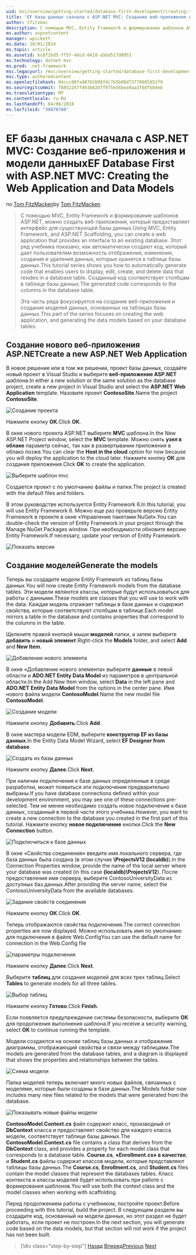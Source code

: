 ```yaml
---
uid: mvc/overview/getting-started/database-first-development/creating-the-web-application
title: 'EF базы данных сначала с ASP.NET MVC: Создание веб-приложения и модели данных | Документы Microsoft'
author: tfitzmac
description: С помощью MVC, Entity Framework и формирование шаблонов ASP.NET, можно создать веб-приложения, который предоставляет интерфейс для существующей базы данных. Этот учебник seri...
ms.author: aspnetcontent
manager: wpickett
ms.date: 10/01/2014
ms.topic: article
ms.assetid: bc8f2bd5-ff57-4dcd-8418-a5bd517d8953
ms.technology: dotnet-mvc
ms.prod: .net-framework
msc.legacyurl: /mvc/overview/getting-started/database-first-development/creating-the-web-application
msc.type: authoredcontent
ms.openlocfilehash: 04ccc00fa48702608fdc7b5b00d73778985852f9
ms.sourcegitcommit: f8852267f463b62d7f975e56bea9aa3f68fbbdeb
ms.translationtype: MT
ms.contentlocale: ru-RU
ms.lasthandoff: 04/06/2018
ms.locfileid: "30878780"
---
```

<a name="ef-database-first-with-aspnet-mvc-creating-the-web-application-and-data-models"></a><span data-ttu-id="3711d-104">EF базы данных сначала с ASP.NET MVC: Создание веб-приложения и модели данных</span><span class="sxs-lookup"><span data-stu-id="3711d-104">EF Database First with ASP.NET MVC: Creating the Web Application and Data Models</span></span>
====================
<span data-ttu-id="3711d-105">по [Tom FitzMacken](https://github.com/tfitzmac)</span><span class="sxs-lookup"><span data-stu-id="3711d-105">by [Tom FitzMacken](https://github.com/tfitzmac)</span></span>

> <span data-ttu-id="3711d-106">С помощью MVC, Entity Framework и формирование шаблонов ASP.NET, можно создать веб-приложения, который предоставляет интерфейс для существующей базы данных.</span><span class="sxs-lookup"><span data-stu-id="3711d-106">Using MVC, Entity Framework, and ASP.NET Scaffolding, you can create a web application that provides an interface to an existing database.</span></span> <span data-ttu-id="3711d-107">Этот ряд учебника показано, как автоматически создают код, который дает пользователям возможность отображения, изменения, создания и удаления данных, которые хранятся в таблице базы данных.</span><span class="sxs-lookup"><span data-stu-id="3711d-107">This tutorial series shows you how to automatically generate code that enables users to display, edit, create, and delete data that resides in a database table.</span></span> <span data-ttu-id="3711d-108">Созданный код соответствует столбцам в таблице базы данных.</span><span class="sxs-lookup"><span data-stu-id="3711d-108">The generated code corresponds to the columns in the database table.</span></span>
> 
> <span data-ttu-id="3711d-109">Эта часть ряда фокусируется на создание веб-приложения и создания моделей данных, основанных на таблицах базы данных.</span><span class="sxs-lookup"><span data-stu-id="3711d-109">This part of the series focuses on creating the web application, and generating the data models based on your database tables.</span></span>


## <a name="create-a-new-aspnet-web-application"></a><span data-ttu-id="3711d-110">Создание нового веб-приложения ASP.NET</span><span class="sxs-lookup"><span data-stu-id="3711d-110">Create a new ASP.NET Web Application</span></span>

<span data-ttu-id="3711d-111">В новое решение или в том же решении, проект базы данных, создайте новый проект в Visual Studio и выберите **веб-приложение ASP.NET** шаблона.</span><span class="sxs-lookup"><span data-stu-id="3711d-111">In either a new solution or the same solution as the database project, create a new project in Visual Studio and select the **ASP.NET Web Application** template.</span></span> <span data-ttu-id="3711d-112">Назовите проект **ContosoSite**.</span><span class="sxs-lookup"><span data-stu-id="3711d-112">Name the project **ContosoSite**.</span></span>

![Создание проекта](creating-the-web-application/_static/image1.png)

<span data-ttu-id="3711d-114">Нажмите кнопку **ОК**.</span><span class="sxs-lookup"><span data-stu-id="3711d-114">Click **OK**.</span></span>

<span data-ttu-id="3711d-115">В окне нового проекта ASP.NET выберите **MVC** шаблона.</span><span class="sxs-lookup"><span data-stu-id="3711d-115">In the New ASP.NET Project window, select the **MVC** template.</span></span> <span data-ttu-id="3711d-116">Можно снять **узел в облаке** параметр сейчас, так как в развертывании приложения в облако позже.</span><span class="sxs-lookup"><span data-stu-id="3711d-116">You can clear the **Host in the cloud** option for now because you will deploy the application to the cloud later.</span></span> <span data-ttu-id="3711d-117">Нажмите кнопку **ОК** для создания приложения.</span><span class="sxs-lookup"><span data-stu-id="3711d-117">Click **OK** to create the application.</span></span>

![Выберите шаблон mvc](creating-the-web-application/_static/image2.png)

<span data-ttu-id="3711d-119">Создается проект с по умолчанию файлы и папки.</span><span class="sxs-lookup"><span data-stu-id="3711d-119">The project is created with the default files and folders.</span></span>

<span data-ttu-id="3711d-120">В этом руководстве используется Entity Framework 6.</span><span class="sxs-lookup"><span data-stu-id="3711d-120">In this tutorial, you will use Entity Framework 6.</span></span> <span data-ttu-id="3711d-121">Можно еще раз проверьте версию Entity Framework в проекте в окне «Управление пакетами NuGet».</span><span class="sxs-lookup"><span data-stu-id="3711d-121">You can double-check the version of Entity Framework in your project through the Manage NuGet Packages window.</span></span> <span data-ttu-id="3711d-122">При необходимости обновите версию Entity Framework.</span><span class="sxs-lookup"><span data-stu-id="3711d-122">If necessary, update your version of Entity Framework.</span></span>

![Показать версии](creating-the-web-application/_static/image3.png)

## <a name="generate-the-models"></a><span data-ttu-id="3711d-124">Создание моделей</span><span class="sxs-lookup"><span data-stu-id="3711d-124">Generate the models</span></span>

<span data-ttu-id="3711d-125">Теперь вы создадите модели Entity Framework из таблиц базы данных.</span><span class="sxs-lookup"><span data-stu-id="3711d-125">You will now create Entity Framework models from the database tables.</span></span> <span data-ttu-id="3711d-126">Эти модели являются классы, которые будут использоваться для работы с данными.</span><span class="sxs-lookup"><span data-stu-id="3711d-126">These models are classes that you will use to work with the data.</span></span> <span data-ttu-id="3711d-127">Каждая модель отражает таблицы в базе данных и содержит свойства, которые соответствуют столбцам в таблице.</span><span class="sxs-lookup"><span data-stu-id="3711d-127">Each model mirrors a table in the database and contains properties that correspond to the columns in the table.</span></span>

<span data-ttu-id="3711d-128">Щелкните правой кнопкой мыши **моделей** папки, а затем выберите **добавить** и **новый элемент**.</span><span class="sxs-lookup"><span data-stu-id="3711d-128">Right-click the **Models** folder, and select **Add** and **New Item**.</span></span>

![Добавление нового элемента](creating-the-web-application/_static/image4.png)

<span data-ttu-id="3711d-130">В окне «Добавление нового элемента» выберите **данные** в левой области и **ADO.NET Entity Data Model** из параметров в центральной области.</span><span class="sxs-lookup"><span data-stu-id="3711d-130">In the Add New Item window, select **Data** in the left pane and **ADO.NET Entity Data Model** from the options in the center pane.</span></span> <span data-ttu-id="3711d-131">Имя нового файла модели **ContosoModel**.</span><span class="sxs-lookup"><span data-stu-id="3711d-131">Name the new model file **ContosoModel**.</span></span>

![Создание модели](creating-the-web-application/_static/image5.png)

<span data-ttu-id="3711d-133">Нажмите кнопку **Добавить**.</span><span class="sxs-lookup"><span data-stu-id="3711d-133">Click **Add**.</span></span>

<span data-ttu-id="3711d-134">В окне мастера модели EDM, выберите **конструктор EF из базы данных**.</span><span class="sxs-lookup"><span data-stu-id="3711d-134">In the Entity Data Model Wizard, select **EF Designer from database**.</span></span>

![Создать из базы данных](creating-the-web-application/_static/image6.png)

<span data-ttu-id="3711d-136">Нажмите кнопку **Далее**.</span><span class="sxs-lookup"><span data-stu-id="3711d-136">Click **Next**.</span></span>

<span data-ttu-id="3711d-137">При наличии подключения к базе данных определенные в среде разработки, может появиться эти подключения предварительно выбраны.</span><span class="sxs-lookup"><span data-stu-id="3711d-137">If you have database connections defined within your development environment, you may see one of these connections pre-selected.</span></span> <span data-ttu-id="3711d-138">Тем не менее необходимо создать новое подключение к базе данных, созданный в первой части этого учебника.</span><span class="sxs-lookup"><span data-stu-id="3711d-138">However, you want to create a new connection to the database you created in the first part of this tutorial.</span></span> <span data-ttu-id="3711d-139">Нажмите кнопку **новое подключение** кнопки.</span><span class="sxs-lookup"><span data-stu-id="3711d-139">Click the **New Connection** button.</span></span>

![Подключиться к базе данных](creating-the-web-application/_static/image7.png)

<span data-ttu-id="3711d-141">В окне «Свойства соединения» введите имя локального сервера, где база данных была создана (в этом случае **\ProjectsV12 (localdb)**).</span><span class="sxs-lookup"><span data-stu-id="3711d-141">In the Connection Properties window, provide the name of the local server where your database was created (in this case **(localdb)\ProjectsV12**).</span></span> <span data-ttu-id="3711d-142">После предоставления имя сервера, выберите ContosoUniversityData из доступных баз данных.</span><span class="sxs-lookup"><span data-stu-id="3711d-142">After providing the server name, select the ContosoUniversityData from the available databases.</span></span>

![Задание свойств соединения](creating-the-web-application/_static/image8.png)

<span data-ttu-id="3711d-144">Нажмите кнопку **ОК**.</span><span class="sxs-lookup"><span data-stu-id="3711d-144">Click **OK**.</span></span>

<span data-ttu-id="3711d-145">Теперь отображаются свойства подключения.</span><span class="sxs-lookup"><span data-stu-id="3711d-145">The correct connection properties are now displayed.</span></span> <span data-ttu-id="3711d-146">Можно использовать имя по умолчанию для подключения в файле Web.Config</span><span class="sxs-lookup"><span data-stu-id="3711d-146">You can use the default name for connection in the Web.Config file</span></span>

![параметры подключения](creating-the-web-application/_static/image9.png)

<span data-ttu-id="3711d-148">Нажмите кнопку **Далее**.</span><span class="sxs-lookup"><span data-stu-id="3711d-148">Click **Next**.</span></span>

<span data-ttu-id="3711d-149">Выберите **таблиц** для создания моделей для всех трех таблиц.</span><span class="sxs-lookup"><span data-stu-id="3711d-149">Select **Tables** to generate models for all three tables.</span></span>

![Выбор таблиц](creating-the-web-application/_static/image10.png)

<span data-ttu-id="3711d-151">Нажмите кнопку **Готово**.</span><span class="sxs-lookup"><span data-stu-id="3711d-151">Click **Finish**.</span></span>

<span data-ttu-id="3711d-152">Если появляется предупреждение системы безопасности, выберите **ОК** для продолжения выполнения шаблона.</span><span class="sxs-lookup"><span data-stu-id="3711d-152">If you receive a security warning, select **OK** to continue running the template.</span></span>

<span data-ttu-id="3711d-153">Модели создаются на основе таблиц базы данных и отображения диаграммы, отображающий свойства и связи между таблицами.</span><span class="sxs-lookup"><span data-stu-id="3711d-153">The models are generated from the database tables, and a diagram is displayed that shows the properties and relationships between the tables.</span></span>

![Схема модели](creating-the-web-application/_static/image11.png)

<span data-ttu-id="3711d-155">Папка моделей теперь включает много новых файлов, связанных с моделями, которые были созданы в базе данных.</span><span class="sxs-lookup"><span data-stu-id="3711d-155">The Models folder now includes many new files related to the models that were generated from the database.</span></span>

![Показывать новые файлы модели](creating-the-web-application/_static/image12.png)

<span data-ttu-id="3711d-157">**ContosoModel.Context.cs** файл содержит класс, производный от **DbContext** класса и предоставляет свойство для каждого класса модели, соответствует таблице базы данных.</span><span class="sxs-lookup"><span data-stu-id="3711d-157">The **ContosoModel.Context.cs** file contains a class that derives from the **DbContext** class, and provides a property for each model class that corresponds to a database table.</span></span> <span data-ttu-id="3711d-158">**Course.cs**, **«Enrollment.cs» в качестве**, и **Student.cs** файлы содержат классов модели, которые представляют таблицы базы данных.</span><span class="sxs-lookup"><span data-stu-id="3711d-158">The **Course.cs**, **Enrollment.cs**, and **Student.cs** files contain the model classes that represent the databases tables.</span></span> <span data-ttu-id="3711d-159">Класс контекста и классы моделей будет использовать при работе с формирования шаблонов.</span><span class="sxs-lookup"><span data-stu-id="3711d-159">You will use both the context class and the model classes when working with scaffolding.</span></span>

<span data-ttu-id="3711d-160">Перед продолжением работы с учебником, постройте проект.</span><span class="sxs-lookup"><span data-stu-id="3711d-160">Before proceeding with this tutorial, build the project.</span></span> <span data-ttu-id="3711d-161">В следующем разделе вы создадите код, основанный на модели данных, но этот раздел не будет работать, если проект не построен.</span><span class="sxs-lookup"><span data-stu-id="3711d-161">In the next section, you will generate code based on the data models, but that section will not work if the project has not been built.</span></span>

> [!div class="step-by-step"]
> <span data-ttu-id="3711d-162">[Назад](setting-up-database.md)
> [Вперед](generating-views.md)</span><span class="sxs-lookup"><span data-stu-id="3711d-162">[Previous](setting-up-database.md)
[Next](generating-views.md)</span></span>

